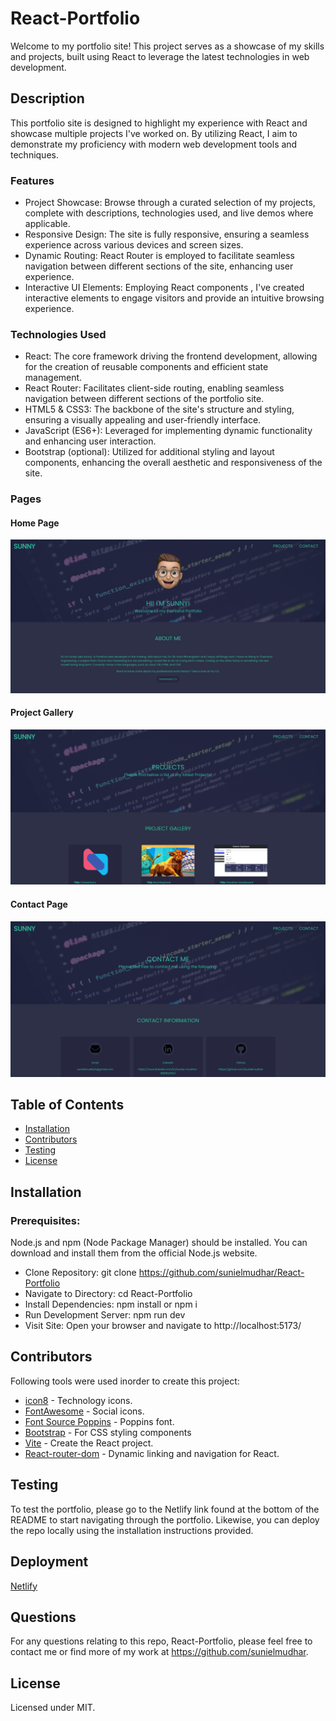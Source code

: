 # React-Portfolio
Welcome to my portfolio site! This project serves as a showcase of my skills and projects, built using React to leverage the latest technologies in web development.

  ## Description
  This portfolio site is designed to highlight my experience with React and showcase multiple projects I've worked on. By utilizing React, I aim to demonstrate my proficiency with modern web development tools and techniques.

  ### Features
  * Project Showcase: Browse through a curated selection of my projects, complete with descriptions, technologies used, and live demos where applicable.
  * Responsive Design: The site is fully responsive, ensuring a seamless experience across various devices and screen sizes.
  * Dynamic Routing: React Router is employed to facilitate seamless navigation between different sections of the site, enhancing user experience.
  * Interactive UI Elements: Employing React components , I've created interactive elements to engage visitors and provide an intuitive browsing experience.
  
  ### Technologies Used
  * React: The core framework driving the frontend development, allowing for the creation of reusable components and efficient state management.
  * React Router: Facilitates client-side routing, enabling seamless navigation between different sections of the portfolio site.
  * HTML5 & CSS3: The backbone of the site's structure and styling, ensuring a visually appealing and user-friendly interface.
  * JavaScript (ES6+): Leveraged for implementing dynamic functionality and enhancing user interaction.
  * Bootstrap (optional): Utilized for additional styling and layout components, enhancing the overall aesthetic and responsiveness of the site.

  ### Pages

  #### Home Page

<p align="center">
<img src="/src/assets/readme/homepage.png" alt="Home Page" />
</p>

  #### Project Gallery

<p align="center">
<img src="/src/assets/readme/projectgallery.png" alt="Project Gallery" />
</p>

 #### Contact Page

<p align="center">
<img src="/src/assets/readme/contactpage.png" alt="Contact Page" />
</p>

  ## Table of Contents
  * [Installation](#Installation)
  * [Contributors](#Contributors)
  * [Testing](#Test)
  * [License](#lLicense)
  
  ## Installation

  ### Prerequisites:
  Node.js and npm (Node Package Manager) should be installed. You can download and install them from the official Node.js website.

  * Clone Repository: git clone https://github.com/sunielmudhar/React-Portfolio
  * Navigate to Directory: cd React-Portfolio
  * Install Dependencies: npm install or npm i
  * Run Development Server: npm run dev
  * Visit Site: Open your browser and navigate to http://localhost:5173/

  ## Contributors
  Following tools were used inorder to create this project: 

  * [icon8](https://www.npmjs.com/package/@fontsource/poppins) - Technology icons.
  * [FontAwesome](https://fontawesome.com/) - Social icons.
  * [Font Source Poppins](https://www.npmjs.com/package/@fontsource/poppins) - Poppins font.
  * [Bootstrap](https://getbootstrap.com/docs/5.0/getting-started/introduction/) - For CSS styling components
  * [Vite](https://vitejs.dev/) - Create the React project.
  * [React-router-dom](https://reactrouter.com/en/main) - Dynamic linking and navigation for React.

  ## Testing
  To test the portfolio, please go to the Netlify link found at the bottom of the README to start navigating through the portfolio. Likewise, you can deploy the repo locally using the installation instructions provided.

  ## Deployment
  [Netlify](https://sm-reactportfolio.netlify.app/)

  ## Questions
  For any questions relating to this repo, React-Portfolio, please feel free to contact me or find more of my work at https://github.com/sunielmudhar.

  ## License
  Licensed under MIT.
